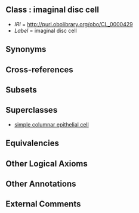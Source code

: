 
## Class : imaginal disc cell

 * *IRI* = http://purl.obolibrary.org/obo/CL_0000429
 * *Label* = imaginal disc cell

## Synonyms


## Cross-references


## Subsets


## Superclasses

 * [simple columnar epithelial cell](../../CL/46/CL_0000146.md)

## Equivalencies


## Other Logical Axioms


## Other Annotations


## External Comments

